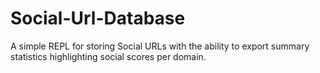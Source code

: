 # Social-Url-Database
A simple REPL for storing Social URLs with the ability to export summary statistics highlighting social scores per domain.
